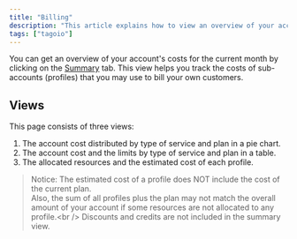 ```yaml
---
title: "Billing"
description: "This article explains how to view an overview of your account's costs for the current month using the Billing Summary page, including the three available views and a note about how estimated profile costs are calculated."
tags: ["tagoio"]
---
```

You can get an overview of your account's costs for the current month by clicking on the [Summary](billing-summary) tab. This view helps you track the costs of sub-accounts (profiles) that you may use to bill your own customers.

## Views
This page consists of three views:

1. The account cost distributed by type of service and plan in a pie chart.
2. The account cost and the limits by type of service and plan in a table.
3. The allocated resources and the estimated cost of each profile.

<!-- Image placeholder removed for build -->

> Notice: The estimated cost of a profile does NOT include the cost of the current plan.<br />
> Also, the sum of all profiles plus the plan may not match the overall amount of your account if some resources are not allocated to any profile.&lt;br /&gt;
> Discounts and credits are not included in the summary view.